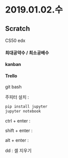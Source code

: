 # 2019.01.02.수

## Scratch

CS50  edx



#### 최대공약수 / 최소공배수

#### kanban

#### Trello



git bash

주피터 설치 : 

```py
pip install jupyter
jupyter notebook
```

ctrl + enter : 

shift + enter : 

alt + enter : 

dd : 셀 지우기